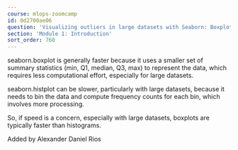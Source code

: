 ```yaml
---
course: mlops-zoomcamp
id: 0d2700ae06
question: 'Visualizing outliers in large datasets with Seaborn: Boxplot vs Histplot'
section: 'Module 1: Introduction'
sort_order: 760
---
```


seaborn.boxplot is generally faster because it uses a smaller set of summary statistics (min, Q1, median, Q3, max) to represent the data, which requires less computational effort, especially for large datasets.

seaborn.histplot can be slower, particularly with large datasets, because it needs to bin the data and compute frequency counts for each bin, which involves more processing.

So, if speed is a concern, especially with large datasets, boxplots are typically faster than histograms.

Added by Alexander Daniel Rios

